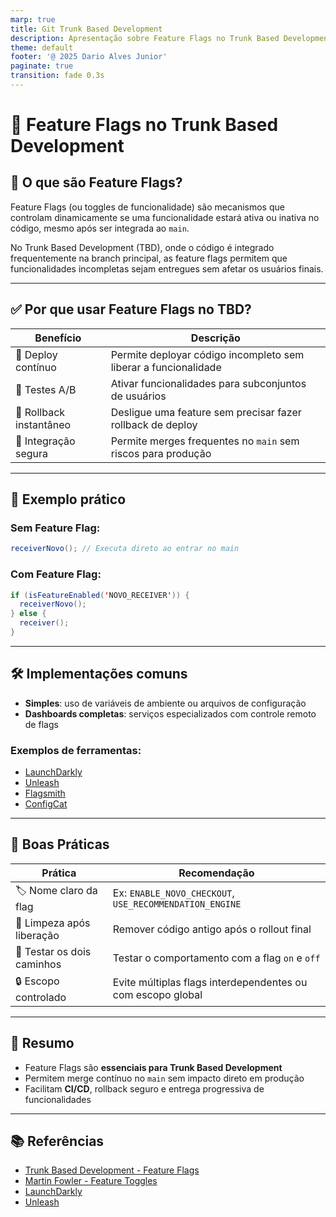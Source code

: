 ```yaml
---
marp: true
title: Git Trunk Based Development
description: Apresentação sobre Feature Flags no Trunk Based Development
theme: default
footer: '@ 2025 Dario Alves Junior'
paginate: true
transition: fade 0.3s
---
```


# 🧩 Feature Flags no Trunk Based Development

## 🎯 O que são Feature Flags?

Feature Flags (ou toggles de funcionalidade) são mecanismos que controlam dinamicamente se uma funcionalidade estará ativa ou inativa no código, mesmo após ser integrada ao `main`.

No Trunk Based Development (TBD), onde o código é integrado frequentemente na branch principal, as feature flags permitem que funcionalidades incompletas sejam entregues sem afetar os usuários finais.

---

## ✅ Por que usar Feature Flags no TBD?

| Benefício             | Descrição                                                                 |
|-----------------------|---------------------------------------------------------------------------|
| 🔄 Deploy contínuo     | Permite deployar código incompleto sem liberar a funcionalidade           |
| 🧪 Testes A/B          | Ativar funcionalidades para subconjuntos de usuários                      |
| 🔧 Rollback instantâneo| Desligue uma feature sem precisar fazer rollback de deploy                |
| 🤝 Integração segura   | Permite merges frequentes no `main` sem riscos para produção              |

---

## 🧪 Exemplo prático

### Sem Feature Flag:

```java
receiverNovo(); // Executa direto ao entrar no main
```

### Com Feature Flag:

```java
if (isFeatureEnabled('NOVO_RECEIVER')) {
  receiverNovo();
} else {
  receiver();
}
```

---

## 🛠️ Implementações comuns

- **Simples**: uso de variáveis de ambiente ou arquivos de configuração
- **Dashboards completas**: serviços especializados com controle remoto de flags

### Exemplos de ferramentas:

- [LaunchDarkly](https://launchdarkly.com/)
- [Unleash](https://www.getunleash.io/)
- [Flagsmith](https://www.flagsmith.com/)
- [ConfigCat](https://configcat.com/)

---

## 🚨 Boas Práticas

| Prática                      | Recomendação                                                      |
|------------------------------|-------------------------------------------------------------------|
| 🏷️ Nome claro da flag        | Ex: `ENABLE_NOVO_CHECKOUT`, `USE_RECOMMENDATION_ENGINE`          |
| 🧼 Limpeza após liberação     | Remover código antigo após o rollout final                       |
| 🧪 Testar os dois caminhos    | Testar o comportamento com a flag `on` e `off`                   |
| 🔒 Escopo controlado          | Evite múltiplas flags interdependentes ou com escopo global      |

---

## 📌 Resumo

- Feature Flags são **essenciais para Trunk Based Development**
- Permitem merge contínuo no `main` sem impacto direto em produção
- Facilitam **CI/CD**, rollback seguro e entrega progressiva de funcionalidades

---

## 📚 Referências

- [Trunk Based Development - Feature Flags](https://trunkbaseddevelopment.com/feature-flags/)
- [Martin Fowler - Feature Toggles](https://martinfowler.com/articles/feature-toggles.html)
- [LaunchDarkly](https://launchdarkly.com/)
- [Unleash](https://www.getunleash.io/)

